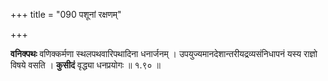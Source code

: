 +++
title = "090 पशूनां रक्षणम्"

+++


**वनिक्पथः** वणिक्कर्मणा स्थलपथवारिपथादिना धनार्जनम् । उपयुज्यमानदेशान्तरीयद्रव्यसंनिधापनं यस्य राज्ञो विषये वसति । **कुसीदं** वृद्ध्या धनप्रयोगः ॥ १.९० ॥